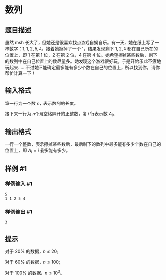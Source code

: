 # 数列

## 题目描述

虽然 msh 长大了，但她还是很喜欢找点游戏自娱自乐。有一天，她在纸上写了一串数字：$1, 1, 2, 5, 4$。接着她擦掉了一个 $1$，结果发现剩下 $1, 2, 4$ 都在自己所在的位置上，即 $1$ 在第 $1$ 位，$2$ 在第 $2$ 位，$4$ 在第 $4$ 位。她希望擦掉某些数后，剩下的数列中在自己位置上的数尽量多。她发现这个游戏很好玩，于是开始乐此不疲地玩起来……不过她不能确定最多能有多少个数在自己的位置上，所以找到你，请你帮忙计算一下！


## 输入格式

第一行为一个数 $n$，表示数列的长度。

接下来一行为 $n$个用空格隔开的正整数，第 $i$ 行表示数 $A_i$。


## 输出格式

一行一个整数，表示擦掉某些数后，最后剩下的数列中最多能有多少个数在自己的位置上，即 $A_i=i$ 最多能有多少。


## 样例 #1

### 样例输入 #1
```
5
1 1 2 5 4
```

### 样例输出 #1

```
3
```

## 提示

对于 $20\%$ 的数据，$n\leq 20$;

对于 $60\%$ 的数据，$n\leq 100$;

对于 $100\%$ 的数据，$n\leq 10^3$。

